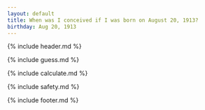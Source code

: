 ```yaml
---
layout: default
title: When was I conceived if I was born on August 20, 1913?
birthday: Aug 20, 1913
---
```


{% include header.md %}

{% include guess.md %}

{% include calculate.md %}

{% include safety.md %}

{% include footer.md %}



